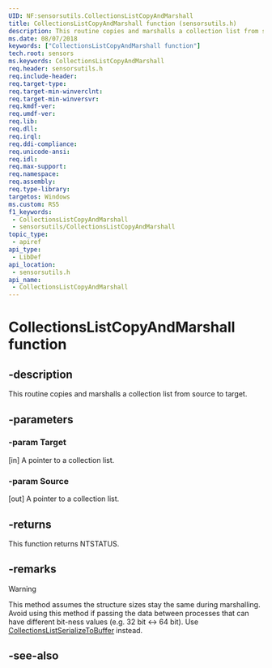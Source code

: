 ```yaml
---
UID: NF:sensorsutils.CollectionsListCopyAndMarshall
title: CollectionsListCopyAndMarshall function (sensorsutils.h)
description: This routine copies and marshalls a collection list from source to target.
ms.date: 08/07/2018
keywords: ["CollectionsListCopyAndMarshall function"]
tech.root: sensors
ms.keywords: CollectionsListCopyAndMarshall
req.header: sensorsutils.h
req.include-header: 
req.target-type: 
req.target-min-winverclnt: 
req.target-min-winversvr: 
req.kmdf-ver: 
req.umdf-ver: 
req.lib: 
req.dll: 
req.irql: 
req.ddi-compliance: 
req.unicode-ansi: 
req.idl: 
req.max-support: 
req.namespace: 
req.assembly: 
req.type-library: 
targetos: Windows
ms.custom: RS5
f1_keywords:
 - CollectionsListCopyAndMarshall
 - sensorsutils/CollectionsListCopyAndMarshall
topic_type:
 - apiref
api_type:
 - LibDef
api_location:
 - sensorsutils.h
api_name:
 - CollectionsListCopyAndMarshall
---
```


# CollectionsListCopyAndMarshall function


## -description

This routine copies and marshalls a collection list from source to target.

## -parameters

### -param Target

[in] A pointer to a collection list.

### -param Source

[out] A pointer to a collection list.

## -returns

This function returns NTSTATUS.

## -remarks

> [!WARNING]
> This method assumes the structure sizes stay the same during marshalling. Avoid using this method if passing the data between processes that can have different bit-ness values (e.g. 32 bit <-> 64 bit). Use [CollectionsListSerializeToBuffer](nf-sensorsutils-collectionslistserializetobuffer.md) instead.

## -see-also

